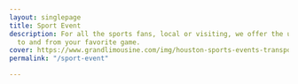 ```yaml
---
layout: singlepage
title: Sport Event
description: For all the sports fans, local or visiting, we offer the ultimate transportation
  to and from your favorite game.
cover: https://www.grandlimousine.com/img/houston-sports-events-transportation.webp
permalink: "/sport-event"

---
```

